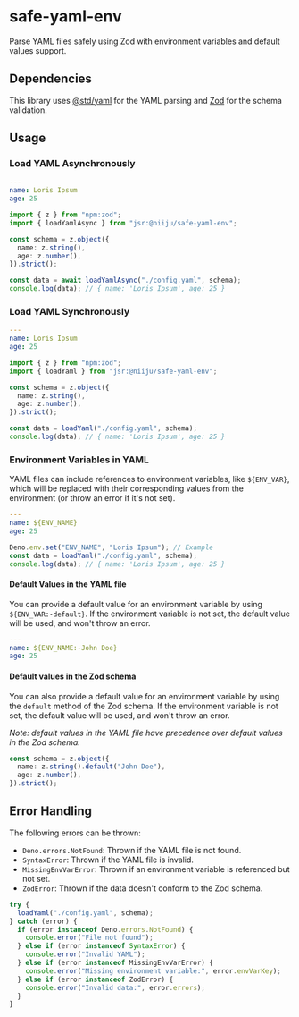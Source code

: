 # safe-yaml-env

Parse YAML files safely using Zod with environment variables and default values
support.

## Dependencies

This library uses [@std/yaml](https://jsr.io/@std/yaml) for the YAML parsing and
[Zod](https://zod.dev) for the schema validation.

## Usage

### Load YAML Asynchronously

```yaml
---
name: Loris Ipsum
age: 25
```

```typescript
import { z } from "npm:zod";
import { loadYamlAsync } from "jsr:@niiju/safe-yaml-env";

const schema = z.object({
  name: z.string(),
  age: z.number(),
}).strict();

const data = await loadYamlAsync("./config.yaml", schema);
console.log(data); // { name: 'Loris Ipsum', age: 25 }
```

### Load YAML Synchronously

```yaml
---
name: Loris Ipsum
age: 25
```

```typescript
import { z } from "npm:zod";
import { loadYaml } from "jsr:@niiju/safe-yaml-env";

const schema = z.object({
  name: z.string(),
  age: z.number(),
}).strict();

const data = loadYaml("./config.yaml", schema);
console.log(data); // { name: 'Loris Ipsum', age: 25 }
```

### Environment Variables in YAML

YAML files can include references to environment variables, like `${ENV_VAR}`,
which will be replaced with their corresponding values from the environment (or
throw an error if it's not set).

```yaml
---
name: ${ENV_NAME}
age: 25
```

```typescript
Deno.env.set("ENV_NAME", "Loris Ipsum"); // Example
const data = loadYaml("./config.yaml", schema);
console.log(data); // { name: 'Loris Ipsum', age: 25 }
```

#### Default Values in the YAML file

You can provide a default value for an environment variable by using
`${ENV_VAR:-default}`. If the environment variable is not set, the default value
will be used, and won't throw an error.

```yaml
---
name: ${ENV_NAME:-John Doe}
age: 25
```

#### Default values in the Zod schema

You can also provide a default value for an environment variable by using the
`default` method of the Zod schema. If the environment variable is not set, the
default value will be used, and won't throw an error.

_Note: default values in the YAML file have precedence over default values in
the Zod schema._

```typescript
const schema = z.object({
  name: z.string().default("John Doe"),
  age: z.number(),
}).strict();
```

## Error Handling

The following errors can be thrown:

- `Deno.errors.NotFound`: Thrown if the YAML file is not found.
- `SyntaxError`: Thrown if the YAML file is invalid.
- `MissingEnvVarError`: Thrown if an environment variable is referenced but not
  set.
- `ZodError`: Thrown if the data doesn't conform to the Zod schema.

```typescript
try {
  loadYaml("./config.yaml", schema);
} catch (error) {
  if (error instanceof Deno.errors.NotFound) {
    console.error("File not found");
  } else if (error instanceof SyntaxError) {
    console.error("Invalid YAML");
  } else if (error instanceof MissingEnvVarError) {
    console.error("Missing environment variable:", error.envVarKey);
  } else if (error instanceof ZodError) {
    console.error("Invalid data:", error.errors);
  }
}
```
